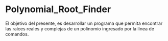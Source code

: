 # Polynomial_Root_Finder
El objetivo del presente, es desarrollar un programa que permita encontrar las raíces reales y complejas de un polinomio ingresado por la línea de comandos. 
